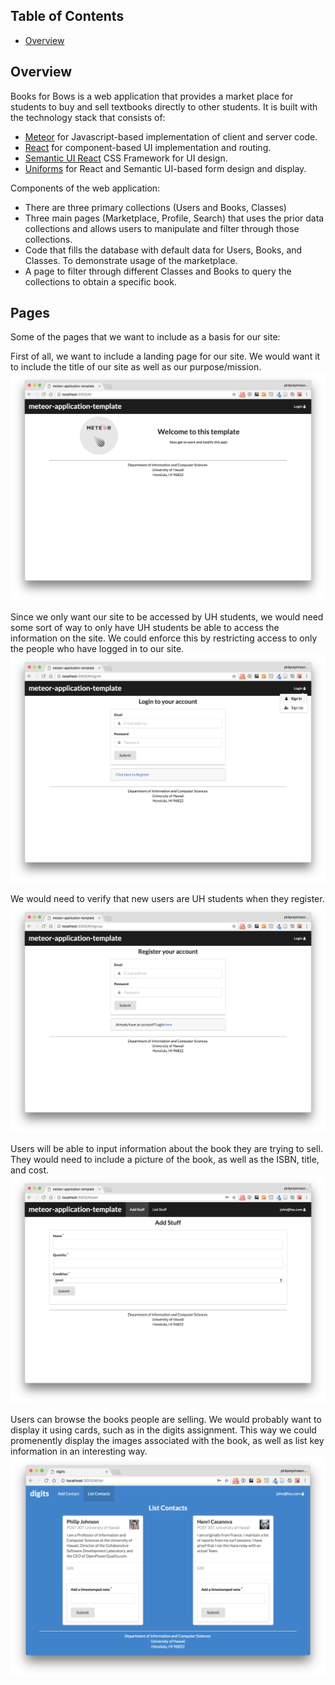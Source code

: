 ## Table of Contents

* [Overview](#overview)

## Overview
Books for Bows is a web application that provides a market place for students to buy and sell textbooks directly to other students. It is built with the technology stack that consists of:

* [Meteor](https://www.meteor.com/) for Javascript-based implementation of client and server code.
* [React](https://reactjs.org/) for component-based UI implementation and routing.
* [Semantic UI React](https://react.semantic-ui.com/) CSS Framework for UI design.
* [Uniforms](https://uniforms.tools/) for React and Semantic UI-based form design and display.

Components of the web application:

* There are three primary collections (Users and Books, Classes)
* Three main pages (Marketplace, Profile, Search) that uses the prior data collections and allows users to manipulate and filter through those collections.
* Code that fills the database with default data for Users, Books, and Classes. To demonstrate usage of the marketplace.
* A page to filter through different Classes and Books to query the collections to obtain a specific book.

## Pages
Some of the pages that we want to include as a basis for our site: 

First of all, we want to include a landing page for our site. We would want it to include the title of our site as well as our purpose/mission. 
<img src="asssets/css/landing-page.png">

Since we only want our site to be accessed by UH students, we would need some sort of way to only have UH students be able to access the information on the site. We could enforce this by restricting access to only the people who have logged in to our site. 
<img src="asssets/css/signin-page.png">

We would need to verify that new users are UH students when they register. 
<img src="asssets/css/register-page.png">

Users will be able to input information about the book they are trying to sell. They would need to include a picture of the book, as well as the ISBN, title, and cost. 
<img src="asssets/css/add-stuff-page.png">

Users can browse the books people are selling. We would probably want to display it using cards, such as in the digits assignment. This way we could promenently display the images associated with the book, as well as list key information in an interesting way. 
<img src="asssets/css/list-contacts.png">


